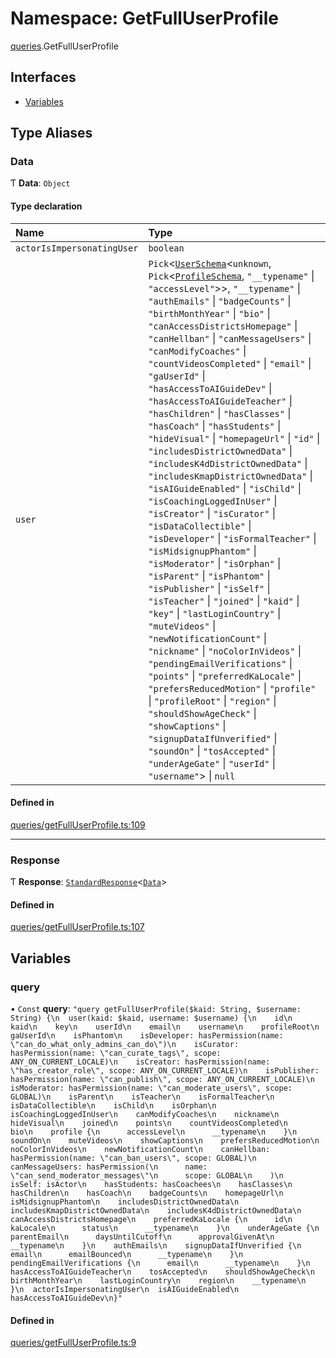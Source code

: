 # Namespace: GetFullUserProfile

[queries](queries.md).GetFullUserProfile

## Interfaces

- [Variables](../interfaces/queries.GetFullUserProfile.Variables.md)

## Type Aliases

### Data

Ƭ **Data**: `Object`

#### Type declaration

| Name | Type |
| :------ | :------ |
| `actorIsImpersonatingUser` | `boolean` |
| `user` | `Pick`\<[`UserSchema`](../interfaces/UserSchema.md)\<`unknown`, `Pick`\<[`ProfileSchema`](../interfaces/ProfileSchema.md), ``"__typename"`` \| ``"accessLevel"``\>\>, ``"__typename"`` \| ``"authEmails"`` \| ``"badgeCounts"`` \| ``"birthMonthYear"`` \| ``"bio"`` \| ``"canAccessDistrictsHomepage"`` \| ``"canHellban"`` \| ``"canMessageUsers"`` \| ``"canModifyCoaches"`` \| ``"countVideosCompleted"`` \| ``"email"`` \| ``"gaUserId"`` \| ``"hasAccessToAIGuideDev"`` \| ``"hasAccessToAIGuideTeacher"`` \| ``"hasChildren"`` \| ``"hasClasses"`` \| ``"hasCoach"`` \| ``"hasStudents"`` \| ``"hideVisual"`` \| ``"homepageUrl"`` \| ``"id"`` \| ``"includesDistrictOwnedData"`` \| ``"includesK4dDistrictOwnedData"`` \| ``"includesKmapDistrictOwnedData"`` \| ``"isAIGuideEnabled"`` \| ``"isChild"`` \| ``"isCoachingLoggedInUser"`` \| ``"isCreator"`` \| ``"isCurator"`` \| ``"isDataCollectible"`` \| ``"isDeveloper"`` \| ``"isFormalTeacher"`` \| ``"isMidsignupPhantom"`` \| ``"isModerator"`` \| ``"isOrphan"`` \| ``"isParent"`` \| ``"isPhantom"`` \| ``"isPublisher"`` \| ``"isSelf"`` \| ``"isTeacher"`` \| ``"joined"`` \| ``"kaid"`` \| ``"key"`` \| ``"lastLoginCountry"`` \| ``"muteVideos"`` \| ``"newNotificationCount"`` \| ``"nickname"`` \| ``"noColorInVideos"`` \| ``"pendingEmailVerifications"`` \| ``"points"`` \| ``"preferredKaLocale"`` \| ``"prefersReducedMotion"`` \| ``"profile"`` \| ``"profileRoot"`` \| ``"region"`` \| ``"shouldShowAgeCheck"`` \| ``"showCaptions"`` \| ``"signupDataIfUnverified"`` \| ``"soundOn"`` \| ``"tosAccepted"`` \| ``"underAgeGate"`` \| ``"userId"`` \| ``"username"``\> \| ``null`` |

#### Defined in

[queries/getFullUserProfile.ts:109](https://github.com/bhavjitChauhan/khan-api/blob/b7f7b44b/src/queries/getFullUserProfile.ts#L109)

___

### Response

Ƭ **Response**: [`StandardResponse`](../README.md#standardresponse)\<[`Data`](queries.GetFullUserProfile.md#data)\>

#### Defined in

[queries/getFullUserProfile.ts:107](https://github.com/bhavjitChauhan/khan-api/blob/b7f7b44b/src/queries/getFullUserProfile.ts#L107)

## Variables

### query

• `Const` **query**: ``"query getFullUserProfile($kaid: String, $username: String) {\n  user(kaid: $kaid, username: $username) {\n    id\n    kaid\n    key\n    userId\n    email\n    username\n    profileRoot\n    gaUserId\n    isPhantom\n    isDeveloper: hasPermission(name: \"can_do_what_only_admins_can_do\")\n    isCurator: hasPermission(name: \"can_curate_tags\", scope: ANY_ON_CURRENT_LOCALE)\n    isCreator: hasPermission(name: \"has_creator_role\", scope: ANY_ON_CURRENT_LOCALE)\n    isPublisher: hasPermission(name: \"can_publish\", scope: ANY_ON_CURRENT_LOCALE)\n    isModerator: hasPermission(name: \"can_moderate_users\", scope: GLOBAL)\n    isParent\n    isTeacher\n    isFormalTeacher\n    isDataCollectible\n    isChild\n    isOrphan\n    isCoachingLoggedInUser\n    canModifyCoaches\n    nickname\n    hideVisual\n    joined\n    points\n    countVideosCompleted\n    bio\n    profile {\n      accessLevel\n      __typename\n    }\n    soundOn\n    muteVideos\n    showCaptions\n    prefersReducedMotion\n    noColorInVideos\n    newNotificationCount\n    canHellban: hasPermission(name: \"can_ban_users\", scope: GLOBAL)\n    canMessageUsers: hasPermission(\n      name: \"can_send_moderator_messages\"\n      scope: GLOBAL\n    )\n    isSelf: isActor\n    hasStudents: hasCoachees\n    hasClasses\n    hasChildren\n    hasCoach\n    badgeCounts\n    homepageUrl\n    isMidsignupPhantom\n    includesDistrictOwnedData\n    includesKmapDistrictOwnedData\n    includesK4dDistrictOwnedData\n    canAccessDistrictsHomepage\n    preferredKaLocale {\n      id\n      kaLocale\n      status\n      __typename\n    }\n    underAgeGate {\n      parentEmail\n      daysUntilCutoff\n      approvalGivenAt\n      __typename\n    }\n    authEmails\n    signupDataIfUnverified {\n      email\n      emailBounced\n      __typename\n    }\n    pendingEmailVerifications {\n      email\n      __typename\n    }\n    hasAccessToAIGuideTeacher\n    tosAccepted\n    shouldShowAgeCheck\n    birthMonthYear\n    lastLoginCountry\n    region\n    __typename\n  }\n  actorIsImpersonatingUser\n  isAIGuideEnabled\n  hasAccessToAIGuideDev\n}"``

#### Defined in

[queries/getFullUserProfile.ts:9](https://github.com/bhavjitChauhan/khan-api/blob/b7f7b44b/src/queries/getFullUserProfile.ts#L9)
